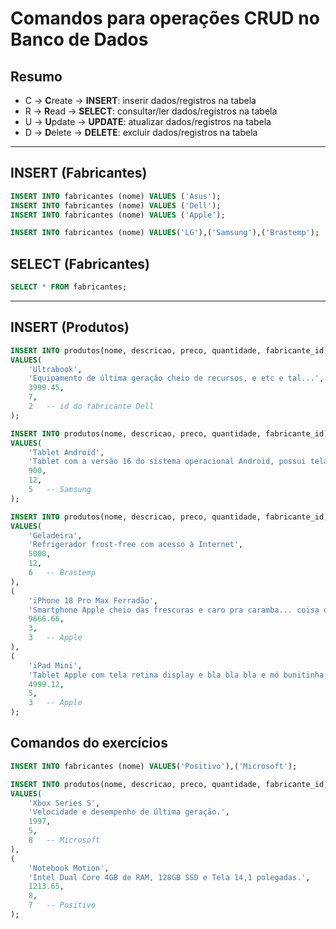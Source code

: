 # Comandos para operações CRUD no Banco de Dados

## Resumo

- C -> **C**reate   -> **INSERT**: inserir dados/registros na tabela
- R -> **R**ead     -> **SELECT**: consultar/ler dados/registros na tabela
- U -> **U**pdate   -> **UPDATE**: atualizar dados/registros na tabela
- D -> **D**elete   -> **DELETE**: excluir dados/registros na tabela

---

## INSERT (Fabricantes)

```sql
INSERT INTO fabricantes (nome) VALUES ('Asus');
INSERT INTO fabricantes (nome) VALUES ('Dell');
INSERT INTO fabricantes (nome) VALUES ('Apple');

INSERT INTO fabricantes (nome) VALUES('LG'),('Samsung'),('Brastemp');
```

## SELECT (Fabricantes)

```sql
SELECT * FROM fabricantes;
```

---

## INSERT (Produtos)

```sql
INSERT INTO produtos(nome, descricao, preco, quantidade, fabricante_id)
VALUES(
    'Ultrabook',
    'Equipamento de última geração cheio de recursos, e etc e tal...',
    3999.45,
    7,
    2   -- id do fabricante Dell
);

INSERT INTO produtos(nome, descricao, preco, quantidade, fabricante_id)
VALUES(
    'Tablet Android',
    'Tablet com a versão 16 do sistema operacional Android, possui tela de 10 polegadas e armazenamento de 128 GB. Estou sem ideias do que escrever aqui.',
    900,
    12,
    5   -- Samsung
);

INSERT INTO produtos(nome, descricao, preco, quantidade, fabricante_id)
VALUES(
    'Geladeira',
    'Refrigerador frost-free com acesso à Internet',
    5000,
    12,
    6   -- Brastemp
),
(
    'iPhone 18 Pro Max Ferradão',
    'Smartphone Apple cheio das frescuras e caro pra caramba... coisa de rico...',
    9666.66,
    3,
    3   -- Apple
),
(
    'iPad Mini',
    'Tablet Apple com tela retina display e bla bla bla e mó bunitinha',
    4999.12,
    5,
    3   -- Apple
);
```


## Comandos do exercícios

```sql
INSERT INTO fabricantes (nome) VALUES('Positivo'),('Microsoft');

INSERT INTO produtos(nome, descricao, preco, quantidade, fabricante_id)
VALUES(
    'Xbox Series S',
    'Velocidade e desempenho de última geração.',
    1997,
    5,
    8   -- Microsoft
),
(
    'Notebook Motion',
    'Intel Dual Core 4GB de RAM, 128GB SSD e Tela 14,1 polegadas.',
    1213.65,
    8,
    7   -- Positivo
);
```